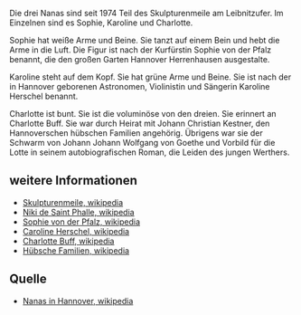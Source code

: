 Die drei Nanas sind seit 1974 Teil des Skulpturenmeile am Leibnitzufer. Im Einzelnen sind es Sophie, Karoline und Charlotte.

Sophie hat weiße Arme und Beine. Sie tanzt auf einem Bein und hebt die Arme in die Luft. Die Figur ist nach der Kurfürstin Sophie von der Pfalz benannt, die den großen Garten Hannover Herrenhausen ausgestalte.

Karoline steht auf dem Kopf. Sie hat grüne Arme und Beine. Sie ist nach der in Hannover geborenen Astronomen, Violinistin und Sängerin Karoline Herschel benannt.

Charlotte ist bunt. Sie ist die voluminöse von den dreien. Sie erinnert an Charlotte Buff. Sie war durch Heirat mit Johann Christian Kestner, den Hannoverschen hübschen Familien angehörig. Übrigens war sie der Schwarm von Johann Johann Wolfgang von Goethe und Vorbild für die Lotte in seinem autobiografischen Roman, die Leiden des jungen Werthers.


weitere Informationen
---------------------

* [Skulpturenmeile, wikipedia]
* [Niki de Saint Phalle, wikipedia]
* [Sophie von der Pfalz, wikipedia]
* [Caroline Herschel, wikipedia]
* [Charlotte Buff, wikipedia]
* [Hübsche Familien, wikipedia]

Quelle
------

* [Nanas in Hannover, wikipedia]

[Nanas in Hannover, wikipedia]: https://de.wikipedia.org/wiki/Nanas_(Hannover)
[Niki de Saint Phalle, wikipedia]: https://de.wikipedia.org/wiki/Niki_de_Saint_Phalle
[Skulpturenmeile, wikipedia]: https://de.wikipedia.org/wiki/Skulpturenmeile_(Hannover)
[Sophie von der Pfalz, wikipedia]: https://de.wikipedia.org/wiki/Sophie_von_der_Pfalz
[Caroline Herschel, wikipedia]: https://de.wikipedia.org/wiki/Caroline_Herschel
[Charlotte Buff, wikipedia]: https://de.wikipedia.org/wiki/Charlotte_Buff
[Hübsche Familien, wikipedia]: https://de.wikipedia.org/wiki/Hübsche_Familien
